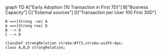 graph TD
    A["Early Adoption (10 Transaction in First 7D)"]
    B["Business Capacity"]
    C["External sources"]
    D["Transaction per User 100 First 30D"]

    B ==>|Strong -ve| A
    A ==>|Strong +ve| D
    B --> D
    C --> D

    classDef strongRelation stroke:#ff3,stroke-width:4px;
    class A,B,D strongRelation;